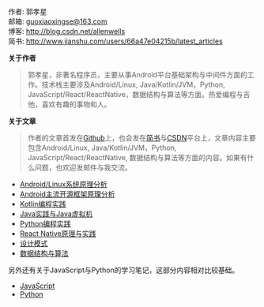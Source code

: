 作者: 郭孝星  
邮箱: guoxiaoxingse@163.com  
博客: http://blog.csdn.net/allenwells   
简书: http://www.jianshu.com/users/66a47e04215b/latest_articles  

**关于作者**

>郭孝星，非著名程序员，主要从事Android平台基础架构与中间件方面的工作。技术栈主要涉及Android/Linux, Java/Kotlin/JVM，Python, JavaScript/React/ReactNative，数据结构与算法等方面。热爱编程与吉他，喜欢有趣的事物和人。

**关于文章**

>作者的文章首发在[Github](https://github.com/guoxiaoxing)上，也会发在[简书](http://www.jianshu.com/users/66a47e04215b/latest_articles)与[CSDN](http://blog.csdn.net/allenwells)平台上，文章内容主要包含Android/Linux, Java/Kotlin/JVM，Python, JavaScript/React/ReactNative, 数据结构与算法等方面的内容。如果有什么问题，也欢迎发邮件与我交流。

- [Android/Linux系统原理分析](https://github.com/guoxiaoxing/android-open-source-project-analysi/blob/master/README.md)
- [Android主流开源框架原理分析](https://github.com/guoxiaoxing/android-open-framwork-analysis/blob/master/README.md)
- [Kotlin编程实践](https://github.com/guoxiaoxing/kotlin/blob/master/README.md)
- [Java实践与Java虚拟机](https://github.com/guoxiaoxing?tab=repositories/blob/master/README.md)
- [Python编程实践](https://github.com/guoxiaoxing/python/blob/master/README.md)
- [React Native原理与实践](https://github.com/guoxiaoxing/react-native/blob/master/README.md)
- [设计模式](https://github.com/guoxiaoxing/android-open-source-project-analysis/blob/master/README.md)
- [数据结构与算法](https://github.com/guoxiaoxing?tab=repositories/blob/master/README.md)


另外还有关于JavaScript与Python的学习笔记，这部分内容相对比较基础。

- [JavaScript](https://github.com/guoxiaoxing/web-front-end-learning-route/blob/master/README.md)
- [Python](https://github.com/guoxiaoxing/python/blob/master/README.md)
